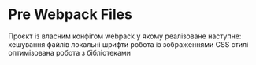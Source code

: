 # Pre Webpack Files

Проєкт із власним конфігом webpack у якому реалізоване наступне:
хешування файлів
локальні шрифти
робота із зображеннями
CSS стилі
оптимізована робота з бібліотеками
